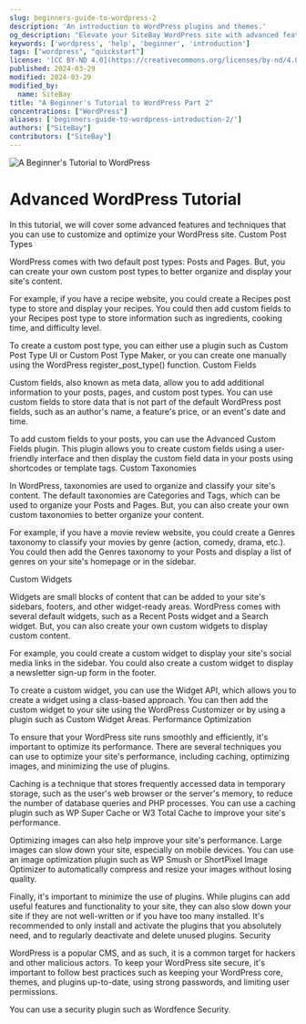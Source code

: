 ```yaml
---
slug: beginners-guide-to-wordpress-2
description: 'An introduction to WordPress plugins and themes.'
og_description: "Elevate your SiteBay WordPress site with advanced features and customization."
keywords: ['wordpress', 'help', 'beginner', 'introduction']
tags: ["wordpress", "quickstart"]
license: '[CC BY-ND 4.0](https://creativecommons.org/licenses/by-nd/4.0)'
published: 2024-03-29
modified: 2024-03-29
modified_by:
  name: SiteBay
title: "A Beginner's Tutorial to WordPress Part 2"
concentrations: ["WordPress"]
aliases: ['beginners-guide-to-wordpress-introduction-2/']
authors: ["SiteBay"]
contributors: ["SiteBay"]
---
```


![A Beginner's Tutorial to WordPress](beginners-guide-to-wordpress.png "A Beginner's Tutorial to WordPress")

# Advanced WordPress Tutorial

In this tutorial, we will cover some advanced features and techniques that you can use to customize and optimize your WordPress site.
Custom Post Types

WordPress comes with two default post types: Posts and Pages. But, you can create your own custom post types to better organize and display your site's content.

For example, if you have a recipe website, you could create a Recipes post type to store and display your recipes. You could then add custom fields to your Recipes post type to store information such as ingredients, cooking time, and difficulty level.

To create a custom post type, you can either use a plugin such as Custom Post Type UI or Custom Post Type Maker, or you can create one manually using the WordPress register_post_type() function.
Custom Fields

Custom fields, also known as meta data, allow you to add additional information to your posts, pages, and custom post types. You can use custom fields to store data that is not part of the default WordPress post fields, such as an author's name, a feature's price, or an event's date and time.

To add custom fields to your posts, you can use the Advanced Custom Fields plugin. This plugin allows you to create custom fields using a user-friendly interface and then display the custom field data in your posts using shortcodes or template tags.
Custom Taxonomies

In WordPress, taxonomies are used to organize and classify your site's content. The default taxonomies are Categories and Tags, which can be used to organize your Posts and Pages. But, you can also create your own custom taxonomies to better organize your content.

For example, if you have a movie review website, you could create a Genres taxonomy to classify your movies by genre (action, comedy, drama, etc.). You could then add the Genres taxonomy to your Posts and display a list of genres on your site's homepage or in the sidebar.

Custom Widgets

Widgets are small blocks of content that can be added to your site's sidebars, footers, and other widget-ready areas. WordPress comes with several default widgets, such as a Recent Posts widget and a Search widget. But, you can also create your own custom widgets to display custom content.

For example, you could create a custom widget to display your site's social media links in the sidebar. You could also create a custom widget to display a newsletter sign-up form in the footer.

To create a custom widget, you can use the Widget API, which allows you to create a widget using a class-based approach. You can then add the custom widget to your site using the WordPress Customizer or by using a plugin such as Custom Widget Areas.
Performance Optimization

To ensure that your WordPress site runs smoothly and efficiently, it's important to optimize its performance. There are several techniques you can use to optimize your site's performance, including caching, optimizing images, and minimizing the use of plugins.

Caching is a technique that stores frequently accessed data in temporary storage, such as the user's web browser or the server's memory, to reduce the number of database queries and PHP processes. You can use a caching plugin such as WP Super Cache or W3 Total Cache to improve your site's performance.

Optimizing images can also help improve your site's performance. Large images can slow down your site, especially on mobile devices. You can use an image optimization plugin such as WP Smush or ShortPixel Image Optimizer to automatically compress and resize your images without losing quality.

Finally, it's important to minimize the use of plugins. While plugins can add useful features and functionality to your site, they can also slow down your site if they are not well-written or if you have too many installed. It's recommended to only install and activate the plugins that you absolutely need, and to regularly deactivate and delete unused plugins.
Security

WordPress is a popular CMS, and as such, it is a common target for hackers and other malicious actors. To keep your WordPress site secure, it's important to follow best practices such as keeping your WordPress core, themes, and plugins up-to-date, using strong passwords, and limiting user permissions.

You can use a security plugin such as Wordfence Security.